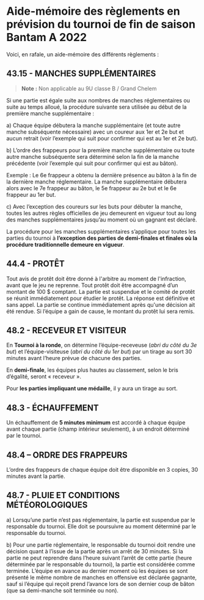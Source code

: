 # Aide-mémoire des règlements en prévision du tournoi de fin de saison Bantam A 2022

Voici, en rafale, un aide-mémoire des différents règlements :

## 43.15 - MANCHES SUPPLÉMENTAIRES

> **Note :** Non applicable au 9U classe B / Grand Chelem

Si une partie est égale suite aux nombres de manches réglementaires ou suite au temps alloué, la procédure
suivante sera utilisée au début de la première manche supplémentaire :

a) Chaque équipe débutera la manche supplémentaire (et toute autre manche subséquente nécessaire) avec un coureur aux 1er et 2e but et aucun retrait (voir l’exemple qui suit pour confirmer qui est au 1er et 2e but).

b) L’ordre des frappeurs pour la première manche supplémentaire ou toute autre manche subséquente sera déterminé selon la fin de la manche précédente (voir l’exemple qui suit pour confirmer qui est au bâton).
  
Exemple : Le 6e frappeur a obtenu la dernière présence au bâton à la fin de la dernière manche réglementaire. La manche supplémentaire débutera alors avec le 7e frappeur au bâton, le 5e frappeur au 2e but et le 6e frappeur au 1er but.

c) Avec l’exception des coureurs sur les buts pour débuter la manche, toutes les autres règles officielles de jeu demeurent en vigueur tout au long des manches supplémentaires jusqu’au moment où un gagnant est déclaré.

La procédure pour les manches supplémentaires s’applique pour toutes les parties du tournoi à __l’exception des parties de demi-finales et finales où la procédure traditionnelle demeure en vigueur__.

## 44.4 - PROTÊT

Tout avis de protêt doit être donné à l'arbitre au moment de l'infraction, avant que le jeu ne reprenne. Tout
protêt doit être accompagné d’un montant de 100 $ comptant. La partie est suspendue et le comité de protêt se
réunit immédiatement pour étudier le protêt. La réponse est définitive et sans appel. La partie se continue
immédiatement après qu'une décision ait été rendue. Si l’équipe a gain de cause, le montant du protêt lui sera
remis.

## 48.2 - RECEVEUR ET VISITEUR

En __Tournoi à la ronde__, on détermine l’équipe-receveuse (_abri du côté du 3e but_) et l’équipe-visiteuse (_abri du côté du 1er but_) par un tirage au sort 30 minutes avant l’heure prévue de chacune des parties.

En __demi-finale__, les équipes plus hautes au classement, selon le bris d’égalité, seront « receveur ».

Pour __les parties impliquant une médaille__, il y aura un tirage au sort.

## 48.3 - ÉCHAUFFEMENT

Un échauffement de __5 minutes minimum__ est accordé à chaque équipe avant chaque partie (champ intérieur seulement), à un endroit déterminé par le tournoi.

## 48.4 – ORDRE DES FRAPPEURS

L’ordre des frappeurs de chaque équipe doit être disponible en 3 copies, 30 minutes avant la partie.

## 48.7 - PLUIE ET CONDITIONS MÉTÉOROLOGIQUES

a) Lorsqu’une partie n’est pas réglementaire, la partie est suspendue par le responsable du tournoi. Elle doit se poursuivre au moment déterminé par le responsable du tournoi.

b) Pour une partie réglementaire, le responsable du tournoi doit rendre une décision quant à l’issue de la partie après un arrêt de 30 minutes. Si la partie ne peut reprendre dans l’heure suivant l’arrêt de cette partie (heure déterminée par le responsable du tournoi), la partie est considérée comme terminée.
L’équipe en avance au dernier moment où les équipes se sont présenté le même nombre de manches en offensive est déclarée gagnante, sauf si l’équipe qui reçoit prend l’avance lors de son dernier coup de bâton (que sa demi-manche soit terminée ou non).
